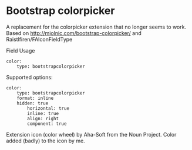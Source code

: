 Bootstrap colorpicker
======================

A replacement for the colorpicker extension that no longer seems to work. Based on http://mjolnic.com/bootstrap-colorpicker/ and Raistlfiren/FAIconFieldType

Field Usage 

	color:
  		type: bootstrapcolorpicker

Supported options:

	color:
  	    type: bootstrapcolorpicker
  	    format: inline
 	    hidden: true
            horizontal: true
            inline: true
            align: right
            component: true

Extension icon (color wheel) by Aha-Soft from the Noun Project. Color added (badly) to the icon by me.
